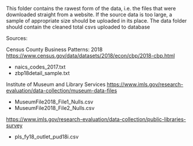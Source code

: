 This folder contains the rawest form of the data, i.e. the files that were downloaded straight from a website. If the source data is too large, a sample of appropriate size should be uploaded in its place. The data folder should contain the cleaned total csvs uploaded to database

Sources:

Census County Business Patterns: 2018
https://www.census.gov/data/datasets/2018/econ/cbp/2018-cbp.html
* naics_codes_2017.txt
* zbp18detail_sample.txt

Institute of Museum and Library Services
https://www.imls.gov/research-evaluation/data-collection/museum-data-files
* MuseumFile2018_File1_Nulls.csv
* MuseumFile2018_File2_Nulls.csv

https://www.imls.gov/research-evaluation/data-collection/public-libraries-survey
* pls_fy18_outlet_pud18i.csv
